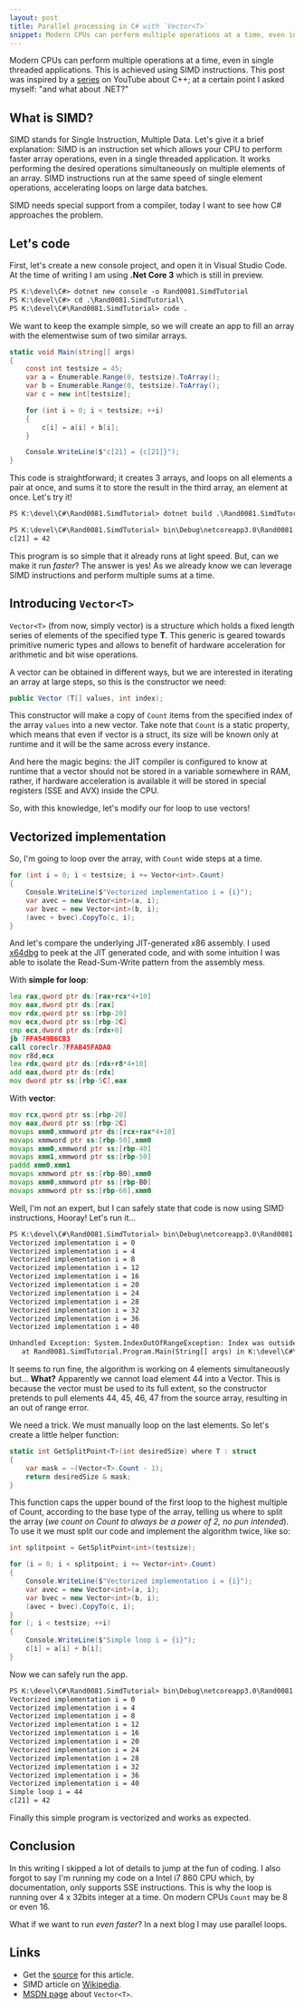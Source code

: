 ```yaml
---
layout: post
title: Parallel processing in C# with `Vector<T>`
snippet: Modern CPUs can perform multiple operations at a time, even in single threaded applications...
---
```


Modern CPUs can perform multiple operations at a time, even in single threaded applications. This is achieved using SIMD instructions. This post was inspired by a [series](https://www.youtube.com/watch?v=Pc8DfEyAxzg) on YouTube about C++; at a certain point I asked myself: "and what about .NET?"

## What is SIMD?

SIMD stands for Single Instruction, Multiple Data. Let's give it a brief explanation: SIMD is an instruction set which allows your CPU to perform faster array operations, even in a single threaded application. It works performing the desired operations simultaneously on multiple elements of an array. SIMD instructions run at the same speed of single element operations, accelerating loops on large data batches.

SIMD needs special support from a compiler, today I want to see how C# approaches the problem.

## Let's code

First, let's create a new console project, and open it in Visual Studio Code. At the time of writing I am using **.Net Core 3** which is still in preview.

```txt
PS K:\devel\C#> dotnet new console -o Rand0081.SimdTutorial
PS K:\devel\C#> cd .\Rand0081.SimdTutorial\
PS K:\devel\C#\Rand0081.SimdTutorial> code .
```

We want to keep the example simple, so we will create an app to fill an array with the elementwise sum of two similar arrays.

```C#
static void Main(string[] args)
{
    const int testsize = 45;
    var a = Enumerable.Range(0, testsize).ToArray();
    var b = Enumerable.Range(0, testsize).ToArray();
    var c = new int[testsize];

    for (int i = 0; i < testsize; ++i)
    {
        c[i] = a[i] + b[i];
    }

    Console.WriteLine($"c[21] = {c[21]}");
}
```

This code is straightforward; it creates 3 arrays, and loops on all elements a pair at once, and sums it to store the result in the third array, an element at once. Let's try it!

```txt
PS K:\devel\C#\Rand0081.SimdTutorial> dotnet build .\Rand0081.SimdTutorial.csproj

PS K:\devel\C#\Rand0081.SimdTutorial> bin\Debug\netcoreapp3.0\Rand0081.SimdTutorial.exe
c[21] = 42
```

This program is so simple that it already runs at light speed. But, can we make it run *faster*? The answer is yes! As we already know we can leverage SIMD instructions and perform multiple sums at a time.

## Introducing `Vector<T>`

`Vector<T>` (from now, simply vector) is a structure which holds a fixed length series of elements of the specified type **T**. This generic is geared towards primitive numeric types and allows to benefit of hardware acceleration for arithmetic and bit wise operations.

A vector can be obtained in different ways, but we are interested in iterating an array at large steps, so this is the constructor we need:

```C#
public Vector (T[] values, int index);
```

This constructor will make a copy of `Count` items from the specified index of the array `values` into a new vector. Take note that `Count` is a static property, which means that even if vector is a struct, its size will be known only at runtime and it will be the same across every instance.

And here the magic begins: the JIT compiler is configured to know at runtime that a vector should not be stored in a variable somewhere in RAM, rather, if hardware acceleration is available it will be stored in special registers (SSE and AVX) inside the CPU.

So, with this knowledge, let's modify our for loop to use vectors!

## Vectorized implementation

So, I'm going to loop over the array, with `Count` wide steps at a time.

```C#
for (int i = 0; i < testsize; i += Vector<int>.Count)
{
    Console.WriteLine($"Vectorized implementation i = {i}");
    var avec = new Vector<int>(a, i);
    var bvec = new Vector<int>(b, i);
    (avec + bvec).CopyTo(c, i);
}
```

And let's compare the underlying JIT-generated x86 assembly. I used [x64dbg](https://x64dbg.com/#start) to peek at the JIT generated code, and with some intuition I was able to isolate the Read-Sum-Write pattern from the assembly mess.

With **simple for loop**:

```asm
lea rax,qword ptr ds:[rax+rcx*4+10]
mov eax,dword ptr ds:[rax]
mov rdx,qword ptr ss:[rbp-20]
mov ecx,dword ptr ss:[rbp-2C]
cmp ecx,dword ptr ds:[rdx+8]
jb 7FFA549B6CB3
call coreclr.7FFAB45FADA0
mov r8d,ecx
lea rdx,qword ptr ds:[rdx+r8*4+10]
add eax,dword ptr ds:[rdx]
mov dword ptr ss:[rbp-5C],eax
```

With **vector**:

```asm
mov rcx,qword ptr ss:[rbp-20]
mov eax,dword ptr ss:[rbp-2C]
movups xmm0,xmmword ptr ds:[rcx+rax*4+10]
movaps xmmword ptr ss:[rbp-50],xmm0
movaps xmm0,xmmword ptr ss:[rbp-40]
movaps xmm1,xmmword ptr ss:[rbp-50]
paddd xmm0,xmm1
movaps xmmword ptr ss:[rbp-B0],xmm0
movaps xmm0,xmmword ptr ss:[rbp-B0]
movaps xmmword ptr ss:[rbp-60],xmm0
```

Well, I'm not an expert, but I can safely state that code is now using SIMD instructions, Hooray! Let's run it...

```txt
PS K:\devel\C#\Rand0081.SimdTutorial> bin\Debug\netcoreapp3.0\Rand0081.SimdTutorial.exe
Vectorized implementation i = 0
Vectorized implementation i = 4
Vectorized implementation i = 8
Vectorized implementation i = 12
Vectorized implementation i = 16
Vectorized implementation i = 20
Vectorized implementation i = 24
Vectorized implementation i = 28
Vectorized implementation i = 32
Vectorized implementation i = 36
Vectorized implementation i = 40

Unhandled Exception: System.IndexOutOfRangeException: Index was outside the bounds of the array.
   at Rand0081.SimdTutorial.Program.Main(String[] args) in K:\devel\C#\Rand0081.SimdTutorial\Program.cs:line 19
```

It seems to run fine, the algorithm is working on 4 elements simultaneously but... **What?** Apparently we cannot load element 44 into a Vector. This is because the vector must be used to its full extent, so the constructor pretends to pull elements 44, 45, 46, 47 from the source array, resulting in an out of range error.

We need a trick. We must manually loop on the last elements. So let's create a little helper function:

```C#
static int GetSplitPoint<T>(int desiredSize) where T : struct
{
    var mask = ~(Vector<T>.Count - 1);
    return desiredSize & mask;
}
```

This function caps the upper bound of the first loop to the highest multiple of Count, according to the base type of the array, telling us where to split the array (*we count on Count to always be a power of 2, no pun intended*). To use it we must split our code and implement the algorithm twice, like so:

```C#
int splitpoint = GetSplitPoint<int>(testsize);

for (i = 0; i < splitpoint; i += Vector<int>.Count)
{
    Console.WriteLine($"Vectorized implementation i = {i}");
    var avec = new Vector<int>(a, i);
    var bvec = new Vector<int>(b, i);
    (avec + bvec).CopyTo(c, i);
}
for (; i < testsize; ++i)
{
    Console.WriteLine($"Simple loop i = {i}");
    c[i] = a[i] + b[i];
}
```

Now we can safely run the app.

```txt
PS K:\devel\C#\Rand0081.SimdTutorial> bin\Debug\netcoreapp3.0\Rand0081.SimdTutorial.exe
Vectorized implementation i = 0
Vectorized implementation i = 4
Vectorized implementation i = 8
Vectorized implementation i = 12
Vectorized implementation i = 16
Vectorized implementation i = 20
Vectorized implementation i = 24
Vectorized implementation i = 28
Vectorized implementation i = 32
Vectorized implementation i = 36
Vectorized implementation i = 40
Simple loop i = 44
c[21] = 42
```

Finally this simple program is vectorized and works as expected.

## Conclusion

In this writing I skipped a lot of details to jump at the fun of coding. I also forgot to say I'm running my code on a Intel i7 860 CPU which, by documentation, only supports SSE instructions. This is why the loop is running over 4 x 32bits integer at a time. On modern CPUs `Count` may be 8 or even 16.

What if we want to run *even faster*? In a next blog I may use parallel loops.

## Links

* Get the [source](https://github.com/rossini-andrea/Rand0081.SimdTutorial) for this article.
* SIMD article on [Wikipedia](https://en.wikipedia.org/wiki/SIMD).
* [MSDN page](https://docs.microsoft.com/en-us/dotnet/api/system.numerics.vector-1) about `Vector<T>`.
